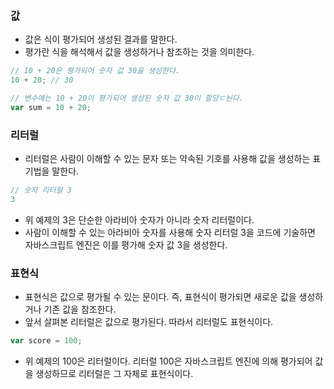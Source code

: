 ### 값
- 값은 식이 평가되어 생성된 결과를 말한다.
- 평가란 식을 해석해서 값을 생성하거나 참조하는 것을 의미한다.
```javascript
// 10 + 20은 평가되어 숫자 값 30을 생성한다.
10 + 20; // 30
```

```javascript
// 변수에는 10 + 20이 평가되어 생성된 숫자 값 30이 할당ㄷ뇐다.
var sum = 10 + 20;
```

### 리터럴
- 리터럴은 사람이 이해할 수 있는 문자 또는 약속된 기호를 사용해 값을 생성하는 표기법을 말한다.

```javascript
// 숫자 리터럴 3
3
```
- 위 예제의 3은 단순한 아라비아 숫자가 아니라 숫자 리터럴이다.
- 사람이 이해할 수 있는 아라비아 숫자를 사용해 숫자 리터럴 3을 코드에 기술하면 자바스크립트
엔진은 이를 평가해 숫자 값 3을 생성한다.

### 표현식
- 표현식은 값으로 평가될 수 있는 문이다. 즉, 
표현식이 평가되면 새로운 값을 생성하거나 기존 값을 참조한다.
- 앞서 살펴본 리터럴은 값으로 평가된다. 따라서 리터럴도 표현식이다.
```javascript
var score = 100;
```
- 위 예제의 100은 리터럴이다. 리터럴 100은 자바스크립트 엔진에 의해 평가되어 값을 생성하므로
리터럴은 그 자체로 표현식이다.
